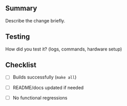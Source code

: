 ## Summary
Describe the change briefly.

## Testing
How did you test it? (logs, commands, hardware setup)

## Checklist
- [ ] Builds successfully (`make all`)
- [ ] README/docs updated if needed
- [ ] No functional regressions

